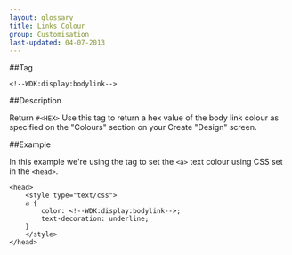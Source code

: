 ```yaml
---
layout: glossary
title: Links Colour
group: Customisation
last-updated: 04-07-2013
---
```


##Tag

`<!--WDK:display:bodylink-->`

##Description

Return `#<HEX>`
Use this tag to return a hex value of  the body link colour as specified on the "Colours" section on your Create "Design" screen.

##Example

In this example we're using the tag to set the `<a>` text colour using CSS set in the `<head>`.

~~~
<head>
    <style type="text/css">
    a {
        color: <!--WDK:display:bodylink-->;
        text-decoration: underline;
    }
    </style>
</head>
~~~